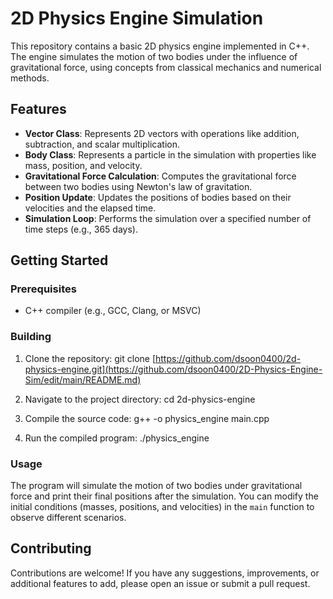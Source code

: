 # 2D Physics Engine Simulation

This repository contains a basic 2D physics engine implemented in C++. The engine simulates the motion of two bodies under the influence of gravitational force, using concepts from classical mechanics and numerical methods.

## Features

- **Vector Class**: Represents 2D vectors with operations like addition, subtraction, and scalar multiplication.
- **Body Class**: Represents a particle in the simulation with properties like mass, position, and velocity.
- **Gravitational Force Calculation**: Computes the gravitational force between two bodies using Newton's law of gravitation.
- **Position Update**: Updates the positions of bodies based on their velocities and the elapsed time.
- **Simulation Loop**: Performs the simulation over a specified number of time steps (e.g., 365 days).

## Getting Started

### Prerequisites

- C++ compiler (e.g., GCC, Clang, or MSVC)

### Building

1. Clone the repository: git clone [https://github.com/dsoon0400/2d-physics-engine.git](https://github.com/dsoon0400/2D-Physics-Engine-Sim/edit/main/README.md)

2. Navigate to the project directory: cd 2d-physics-engine

3. Compile the source code: g++ -o physics_engine main.cpp

4. Run the compiled program: ./physics_engine

### Usage

The program will simulate the motion of two bodies under gravitational force and print their final positions after the simulation. You can modify the initial conditions (masses, positions, and velocities) in the `main` function to observe different scenarios.

## Contributing

Contributions are welcome! If you have any suggestions, improvements, or additional features to add, please open an issue or submit a pull request.
